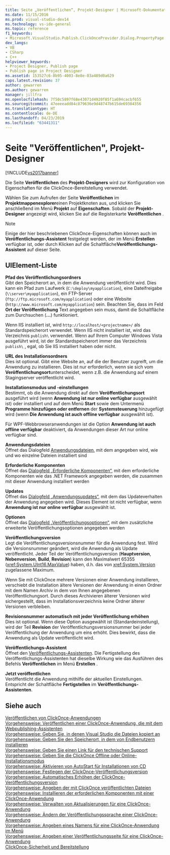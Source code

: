 ```yaml
---
title: Seite „Veröffentlichen“, Projekt-Designer | Microsoft-Dokumentation
ms.date: 11/15/2016
ms.prod: visual-studio-dev14
ms.technology: vs-ide-general
ms.topic: reference
f1_keywords:
- Microsoft.VisualStudio.Publish.ClickOnceProvider.Dialog.PropertyPage
dev_langs:
- VB
- CSharp
- C++
helpviewer_keywords:
- Project Designer, Publish page
- Publish page in Project Designer
ms.assetid: 153527c6-8b95-4003-8e8e-03a489d0a629
caps.latest.revision: 37
author: gewarren
ms.author: gewarren
manager: jillfra
ms.openlocfilehash: 7f50c5897f68e43071d4920f85f1a694cacbf655
ms.sourcegitcommit: 47eeeeadd84c879636e9d48747b615de69384356
ms.translationtype: HT
ms.contentlocale: de-DE
ms.lasthandoff: 04/23/2019
ms.locfileid: "63441311"
---
```

# <a name="publish-page-project-designer"></a>Seite "Veröffentlichen", Projekt-Designer
[!INCLUDE[vs2017banner](../../includes/vs2017banner.md)]

Die Seite **Veröffentlichen** des **Projekt-Designers** wird zur Konfiguration von Eigenschaften für die ClickOnce-Bereitstellung verwendet.  
  
 Wählen Sie zum Aufrufen der Seite **Veröffentlichen** im **Projektmappenexplorer**einen Projektknoten aus, und klicken Sie anschließend im Menü **Projekt** auf **Eigenschaften**. Sobald der **Projekt-Designer** angezeigt wird, klicken Sie auf die Registerkarte **Veröffentlichen** .  
  
> [!NOTE]
> Einige der hier beschriebenen ClickOnce-Eigenschaften können auch im **Veröffentlichungs-Assistent** festgelegt werden, der im Menü **Erstellen** verfügbar ist, oder durch Klicken auf die Schaltfläche**Veröffentlichungs-Assistent** auf dieser Seite.  
  
## <a name="uielement-list"></a>UIElement-Liste  
 **Pfad des Veröffentlichungsordners**  
 Gibt den Speicherort an, in dem die Anwendung veröffentlicht wird. Dies kann ein Pfad zum Laufwerk (`C:\deploy\myapplication`), eine Dateifreigabe (`\\server\myapplication`), ein FTP-Server (`ftp://ftp.microsoft.com/myapplication`) oder eine Website (`http://www.microsoft.com/myapplication`) sein. Beachten Sie, dass im Feld **Ort der Veröffentlichung** Text angegeben sein muss, damit die Schaltfläche zum Durchsuchen (**...**) funktioniert.  
  
 Wenn IIS installiert ist, wird `http://localhost/<projectname>/` als Standardspeicherort verwendet. Wenn IIS nicht installiert ist, wird das Verzeichnis `publish\` verwendet. Wenn auf Ihrem Computer Windows Vista ausgeführt wird, ist der Standardspeicherort immer das Verzeichnis `publish\` , egal, ob Sie IIS installiert haben oder nicht.  
  
 **URL des Installationsordners**  
 Dies ist optional. Gibt eine Website an, auf die der Benutzer zugreift, um die Anwendung zu installieren. Dies ist nur erforderlich, wenn sie sich vom **Veröffentlichungsort**unterscheidet, wenn z.B. die Anwendung auf einem Stagingserver veröffentlicht wird.  
  
 **Installationsmodus und -einstellungen**  
 Bestimmt, ob die Anwendung direkt auf dem **Veröffentlichungsort** ausgeführt wird (wenn **Anwendung ist nur online verfügbar** ausgewählt ist) oder installiert und auf dem Menü **Start** sowie dem Untermenü **Programme hinzufügen oder entfernen** der **Systemsteuerung** hinzugefügt wird (wenn **Die Anwendung ist auch offline verfügbar** ausgewählt ist).  
  
 Für WPF-Webbrowseranwendungen ist die Option **Anwendung ist auch offline verfügbar** deaktiviert, da Anwendungen dieser Art nur online verfügbar sind.  
  
 **Anwendungsdateien**  
 Öffnet das Dialogfeld [Anwendungsdateien](http://msdn.microsoft.com/b06dff3a-b87a-4caf-996b-7a4acf8137a8), mit dem angegeben wird, wie und wo einzelne Dateien installiert sind  
  
 **Erforderliche Komponenten**  
 Öffnet das [Dialogfeld „Erforderliche Komponenten“](../../ide/reference/prerequisites-dialog-box.md), mit dem erforderliche Komponenten wie das .NET Framework angegeben werden, die zusammen mit dieser Anwendung installiert werden  
  
 **Updates**  
 Öffnet das [Dialogfeld „Anwendungsupdates“](http://msdn.microsoft.com/8eca8743-8e68-4d04-bfd5-4dc0a9b2934f), mit dem das Updateverhalten der Anwendung angegeben wird. Dieses Element ist nicht verfügbar, wenn **Anwendung ist nur online verfügbar** ausgewählt ist.  
  
 **Optionen**  
 Öffnet das [Dialogfeld „Veröffentlichungsoptionen“](http://msdn.microsoft.com/fd9baa1b-7311-4f9e-8ffb-ae50cf110592), mit dem zusätzliche erweiterte Veröffentlichungsoptionen angegeben werden  
  
 **Veröffentlichungsversion**  
 Legt die Veröffentlichungsversionsnummer für die Anwendung fest. Wird die Versionsnummer geändert, wird die Anwendung als Update veröffentlicht. Jeder Teil der Veröffentlichungsversion (**Hauptversion**, **Nebenversion**, **Build**, **Revision**) kann den Maximalwert 65355 (<xref:System.UInt16.MaxValue>) haben, d.h. das von <xref:System.Version> zugelassene Maximum.  
  
 Wenn Sie mit ClickOnce mehrere Versionen einer Anwendung installieren, verschiebt die Installation ältere Versionen der Anwendung in einen Ordner mit dem Namen Archiv in dem von Ihnen angegebenen Veröffentlichungsort. Durch dieses Archivieren älterer Versionen wird sichergestellt, dass im Installationsverzeichnis keine Ordner älterer Versionen verbleiben.  
  
 **Revisionsnummer automatisch mit jeder Veröffentlichung erhöhen**  
 Dies ist optional. Wenn diese Option ausgewählt ist (Standardeinstellung), wird der Teil **Revision** der Veröffentlichungsversionsnummer bei jeder Veröffentlichung der Anwendung um eins erhöht. Dies bewirkt, dass die Anwendung als Update veröffentlicht wird.  
  
 **Veröffentlichungs-Assistent**  
 Öffnet den [Veröffentlichungs-Assistenten](http://msdn.microsoft.com/fc6abebd-13d6-48e4-a567-fbc52dad0872). Die Fertigstellung des Veröffentlichungs-Assistenten hat dieselbe Wirkung wie das Ausführen des Befehls **Veröffentlichen** im Menü **Erstellen** .  
  
 **Jetzt veröffentlichen**  
 Veröffentlicht die Anwendung mithilfe der aktuellen Einstellungen. Entspricht der Schaltfläche **Fertigstellen** im **Veröffentlichungs-Assistenten**.  
  
## <a name="see-also"></a>Siehe auch  
 [Veröffentlichen von ClickOnce-Anwendungen](../../deployment/publishing-clickonce-applications.md)   
 [Vorgehensweise: Veröffentlichen einer ClickOnce-Anwendung, die mit dem Webpublishing-Assistenten](../../deployment/how-to-publish-a-clickonce-application-using-the-publish-wizard.md)   
 [Vorgehensweise: Geben Sie, in denen Visual Studio die Dateien kopiert an](../../deployment/how-to-specify-where-visual-studio-copies-the-files.md)   
 [Vorgehensweise: Geben Sie den Speicherort, in dem von Endbenutzern installieren](../../deployment/how-to-specify-the-location-where-end-users-will-install-from.md)   
 [Vorgehensweise: Geben Sie einen Link für den technischen Support](../../deployment/how-to-specify-a-link-for-technical-support.md)   
 [Vorgehensweise: Geben Sie die ClickOnce Offline oder Online-Installationsmodus](../../deployment/how-to-specify-the-clickonce-offline-or-online-install-mode.md)   
 [Vorgehensweise: Aktivieren von AutoStart für Installationen von CD](../../deployment/how-to-enable-autostart-for-cd-installations.md)   
 [Vorgehensweise: Festlegen der ClickOnce-Veröffentlichungsversion](../../deployment/how-to-set-the-clickonce-publish-version.md)   
 [Vorgehensweise: Automatisches Erhöhen der ClickOnce-Veröffentlichungsversion](../../deployment/how-to-automatically-increment-the-clickonce-publish-version.md)   
 [Vorgehensweise: Angeben der mit ClickOnce veröffentlichten Dateien](../../deployment/how-to-specify-which-files-are-published-by-clickonce.md)   
 [Vorgehensweise: Installieren der erforderlichen Komponenten mit einer ClickOnce-Anwendung](../../deployment/how-to-install-prerequisites-with-a-clickonce-application.md)   
 [Vorgehensweise: Verwalten von Aktualisierungen für eine ClickOnce-Anwendung](../../deployment/how-to-manage-updates-for-a-clickonce-application.md)   
 [Vorgehensweise: Ändern der Veröffentlichungssprache einer ClickOnce-Anwendung](../../deployment/how-to-change-the-publish-language-for-a-clickonce-application.md)   
 [Vorgehensweise: Angeben eines Namens für eine ClickOnce-Anwendung im Menü](../../deployment/how-to-specify-a-start-menu-name-for-a-clickonce-application.md)   
 [Vorgehensweise: Angeben einer Veröffentlichungsseite für eine ClickOnce-Anwendung](../../deployment/how-to-specify-a-publish-page-for-a-clickonce-application.md)   
 [ClickOnce-Sicherheit und Bereitstellung](../../deployment/clickonce-security-and-deployment.md)
